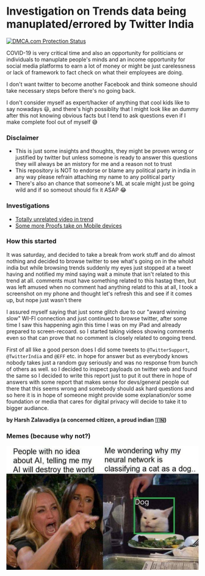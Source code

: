 # Investigation on Trends data being manuplated/errored by Twitter India

<a href="//www.dmca.com/Protection/Status.aspx?ID=44cd8cf0-e2fa-4a8e-94dc-679041f73cd2" title="DMCA.com Protection Status" class="dmca-badge"> <img src ="https://images.dmca.com/Badges/dmca_protected_sml_120m.png?ID=44cd8cf0-e2fa-4a8e-94dc-679041f73cd2"  alt="DMCA.com Protection Status" /></a>

COVID-19 is very critical time and also an opportunity for politicians or individuals to manuplate people's minds and an income opportunity for social media platforms to earn a lot of money or might be just carelessness or lack of framework to fact check on what their employees are doing.

I don't want twitter to become another Facebook and think someone should take necessary steps before there's no going back.

I don't consider myself as expert/hacker of anything that cool kids like to say nowadays 😃, and there's high possiblity that I might look like an dummy after this not knowing obvious facts but I tend to ask questions even if I make complete fool out of myself 😅

### Disclaimer

- This is just some insights and thoughts, they might be proven wrong or justified by twitter but unless someone is ready to answer this questions they will always be an mistory for me and a reason not to trust
- This repository is NOT to endorse or blame any political party in india in any way please refrain attaching my name to any political party
- There's also an chance that someone's ML at scale might just be going wild and if so someout should fix it ASAP 😂

### Investigations

- [Totally unrelated video in trend](https://github.com/harshzalavadiya/twitter-trend-manipulation/tree/master/01_payload_check_web)
- [Some more Proofs take on Mobile devices](https://github.com/harshzalavadiya/twitter-trend-manipulation/tree/master/00_mobile-proofs)

### How this started

It was saturday, and decided to take a break from work stuff and do almost nothing and decided to browse twitter to see what's going on in the whold india but while browsing trends suddenly my eyes just stopped at a tweet having and notified my mind saying wait a minute that isn't related to this trend at all. comments must have something related to this hastag then, but was left amused when no comment had anything relatd to this at all, I took a screenshot on my phone and thought let's refresh this and see if it comes up, but nope just wasn't there

I assured myself saying that just some glitch due to our "award winning slow" WI-FI connection and just continued to browse twitter, after some time I saw this happening agin this time I was on my iPad and already prepared to screen-recoard. so I started taking videos showing comments even so that can prove that no comment is closely related to ongoing trend.

First of all like a good person does I did some tweets to `@TwitterSupport`, `@TwitterIndia` and `@EFF` etc. in hope for answer but as everybody knows nobody takes just a random guy seriously and was no response from bunch of others as well. so I decided to inspect payloads on twitter web and found the same so I decided to write this report just to put it out there in hope of answers with some report that makes sense for devs/general people out there that this seems wrong and somebody should ask hard questions and so here it is in hope of someone might provide some explanation/or some foundation or media that cares for digital privacy will decide to take it to bigger audiance.

**by Harsh Zalavadiya (a concerned citizen, a proud indian 🇮🇳)**

### Memes (because why not?)

![cat showing as dog AI meme](./memes/AI.jpg)